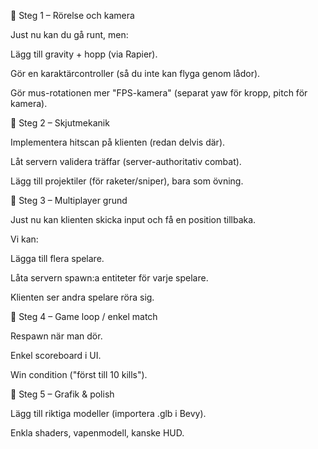 🔹 Steg 1 – Rörelse och kamera

Just nu kan du gå runt, men:

Lägg till gravity + hopp (via Rapier).

Gör en karaktärcontroller (så du inte kan flyga genom lådor).

Gör mus-rotationen mer "FPS-kamera" (separat yaw för kropp, pitch för kamera).

🔹 Steg 2 – Skjutmekanik

Implementera hitscan på klienten (redan delvis där).

Låt servern validera träffar (server-authoritativ combat).

Lägg till projektiler (för raketer/sniper), bara som övning.

🔹 Steg 3 – Multiplayer grund

Just nu kan klienten skicka input och få en position tillbaka.

Vi kan:

Lägga till flera spelare.

Låta servern spawn:a entiteter för varje spelare.

Klienten ser andra spelare röra sig.

🔹 Steg 4 – Game loop / enkel match

Respawn när man dör.

Enkel scoreboard i UI.

Win condition ("först till 10 kills").

🔹 Steg 5 – Grafik & polish

Lägg till riktiga modeller (importera .glb i Bevy).

Enkla shaders, vapenmodell, kanske HUD.